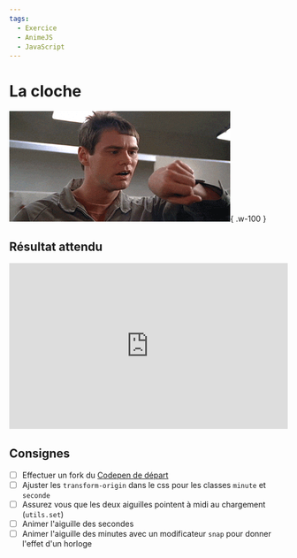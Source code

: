 ```yaml
---
tags:
  - Exercice
  - AnimeJS
  - JavaScript
---
```


# La cloche

![](./giphy.gif){ .w-100 }

## Résultat attendu

<iframe height="300" style="width: 100%;" scrolling="no" title="AnimeJS - Horloge - SOLUTION" src="https://codepen.io/tim-momo/embed/GgoyQNK?default-tab=result&theme-id=50173" frameborder="no" loading="lazy" allowtransparency="true">
      See the Pen <a href="https://codepen.io/tim-momo/pen/GgoyQNK">
  AnimeJS - Horloge - SOLUTION</a> by TIM Montmorency (<a href="https://codepen.io/tim-momo">@tim-momo</a>)
  on <a href="https://codepen.io">CodePen</a>.
</iframe>
      
## Consignes

- [ ] Effectuer un fork du [Codepen de départ](https://codepen.io/tim-momo/pen/MYKXOvm/e4c1b2537289fefa87811541514c1b7f)
- [ ] Ajuster les `transform-origin` dans le css pour les classes `minute` et `seconde`
- [ ] Assurez vous que les deux aiguilles pointent à midi au chargement (`utils.set`)
- [ ] Animer l'aiguille des secondes
- [ ] Animer l'aiguille des minutes avec un modificateur `snap` pour donner l'effet d'un horloge
